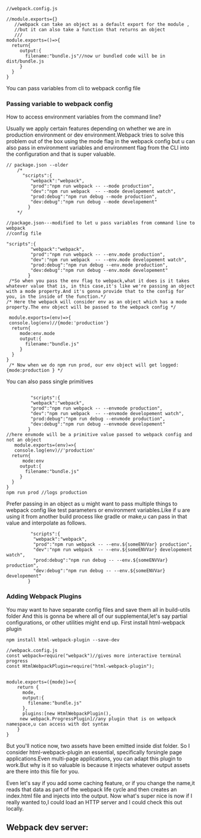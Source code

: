 ```
//webpack.config.js

//module.exports={}
   //webpack can take an object as a default export for the module ,
   //but it can also take a function that returns an object 
   ///
module.exports=()=>{
  return{
     output:{
       filename:"bundle.js"//now ur bundled code will be in dist/bundle.js
     }
  }
}

```
You can pass variables from cli to webpack config file
### Passing variable to webpack config
How to access environment variables from the command line?

Usually we apply certain features depending on whether we are in production environment or dev environment.Webpack tries to solve this 
problem out of the box using the mode flag in the webpack config but u can also pass in environment variables and environment flag from the CLI into 
the configuration and that is super valuable.

```
// package.json --older 
    /*
      "scripts":{
         "webpack":"webpack",
         "prod":"npm run webpack -- --mode production",
         "dev":"npm run webpack  -- --mode developement watch",
         "prod:debug":"npm run debug --mode production",
         "dev:debug":"npm run debug --mode developement"
        }
    */

//package.json---modified to let u pass variables from command line to webpack
//config file

"scripts":{
         "webpack":"webpack",
         "prod":"npm run webpack -- --env.mode production",
         "dev":"npm run webpack  -- --env.mode developement watch",
         "prod:debug":"npm run debug --env.mode production",
         "dev:debug":"npm run debug --env.mode developement"
        }
 /*So when you pass the env flag to webpack,what it does is it takes whatever value that is, in this case,it's like we're passing an object with a mode property.And it's gonna provide that to the config for you, in the inside of the function.*/       
/* Here the webpack will consider env as an object which has a mode property.The env object will be passed to the webpack config */       
        
 module.exports=(env)=>{
 console.log(env)//{mode:'production'}
  return{
     mode:env.mode
     output:{
       filename:"bundle.js"
     }
  }
}
 /* Now when we do npm run prod, our env object will get logged: {mode:production } */
```
   You can also pass single primitives
```
         
         "scripts":{
         "webpack":"webpack",
         "prod":"npm run webpack -- --envmode production",
         "dev":"npm run webpack  -- --envmode developement watch",
         "prod:debug":"npm run debug --envmode production",
         "dev:debug":"npm run debug --envmode developement"
        }
//here envmode will be a primitive value passed to webpack config and not an object
   module.exports=(env)=>{
   console.log(env)//'production'
  return{
      mode:env
     output:{
       filename:"bundle.js"
     }
  }
}
npm run prod //logs production

```
Prefer passing in an object as u might want to pass multiple things to webpack config like test parameters or environment 
variables.Like if u are using it from another build process like gradle or make,u can pass in that value and interpolate as follows.

```
         "scripts":{
          "webpack":"webpack",
          "prod":"npm run webpack -- --env.${someENVVar} production",
          "dev":"npm run webpack  -- --env.${someENVVar} developement watch",
          "prod:debug":"npm run debug -- --env.${someENVVar} production",
          "dev:debug":"npm run debug -- --env.${someENVVar} developement"
        }

```

### Adding Webpack Plugins
You may want to have separate config files and save them all in build-utils folder
And this is gonna be where all of our supplemental,let's say partial configurations, or other utilities might end up.
First install html-webpack plugin
```
npm install html-webpack-plugin --save-dev 
```
```
//webpack.config.js
const webpack=require("webpack")//gives more interactive terminal progress
const HtmlWebpackPlugin=require("html-webpack-plugin");


module.exports=({mode})=>{
    return {
      mode,
      output:{
        filename:"bundle.js"
      },
      plugins:[new HtmlWebpackPlugin(),
     new webpack.ProgressPlugin]//any plugin that is on webpack namespace,u can access with dot syntax
    }
}

```

But you'll notice now, two assets have been emitted inside dist folder.
So I consider html-webpack-plugin an essential, specifically forsingle page applications.Even multi-page applications, you can adapt this plugin to work.But why is it so valuable is because it injects whatever output 
assets are there into this file for you.

Even let's say if you add some caching feature, or if you change the name,it reads that data as part of the webpack life cycle and then creates an index.html file and injects into the output.
Now what's super nice is now if I really wanted to,I could load an HTTP server and I could check this out locally.


## Webpack dev server:
